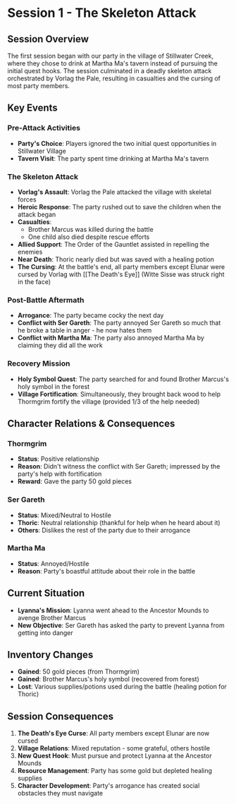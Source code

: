 # Session 1 - The Skeleton Attack

## Session Overview
The first session began with our party in the village of Stillwater Creek, where they chose to drink at Martha Ma's tavern instead of pursuing the initial quest hooks. The session culminated in a deadly skeleton attack orchestrated by Vorlag the Pale, resulting in casualties and the cursing of most party members.

## Key Events

### Pre-Attack Activities
- **Party's Choice**: Players ignored the two initial quest opportunities in Stillwater Village
- **Tavern Visit**: The party spent time drinking at Martha Ma's tavern

### The Skeleton Attack
- **Vorlag's Assault**: Vorlag the Pale attacked the village with skeletal forces
- **Heroic Response**: The party rushed out to save the children when the attack began
- **Casualties**: 
  - Brother Marcus was killed during the battle
  - One child also died despite rescue efforts
- **Allied Support**: The Order of the Gauntlet assisted in repelling the enemies
- **Near Death**: Thoric nearly died but was saved with a healing potion
- **The Cursing**: At the battle's end, all party members except Elunar were cursed by Vorlag with [[The Death's Eye]] (Witte Sisse was struck right in the face)

### Post-Battle Aftermath
- **Arrogance**: The party became cocky the next day
- **Conflict with Ser Gareth**: The party annoyed Ser Gareth so much that he broke a table in anger - he now hates them
- **Conflict with Martha Ma**: The party also annoyed Martha Ma by claiming they did all the work

### Recovery Mission
- **Holy Symbol Quest**: The party searched for and found Brother Marcus's holy symbol in the forest
- **Village Fortification**: Simultaneously, they brought back wood to help Thormgrim fortify the village (provided 1/3 of the help needed)

## Character Relations & Consequences

### Thormgrim
- **Status**: Positive relationship
- **Reason**: Didn't witness the conflict with Ser Gareth; impressed by the party's help with fortification
- **Reward**: Gave the party 50 gold pieces

### Ser Gareth
- **Status**: Mixed/Neutral to Hostile
- **Thoric**: Neutral relationship (thankful for help when he heard about it)
- **Others**: Dislikes the rest of the party due to their arrogance

### Martha Ma
- **Status**: Annoyed/Hostile
- **Reason**: Party's boastful attitude about their role in the battle

## Current Situation
- **Lyanna's Mission**: Lyanna went ahead to the Ancestor Mounds to avenge Brother Marcus
- **New Objective**: Ser Gareth has asked the party to prevent Lyanna from getting into danger

## Inventory Changes
- **Gained**: 50 gold pieces (from Thormgrim)
- **Gained**: Brother Marcus's holy symbol (recovered from forest)
- **Lost**: Various supplies/potions used during the battle (healing potion for Thoric)

## Session Consequences
1. **The Death's Eye Curse**: All party members except Elunar are now cursed
2. **Village Relations**: Mixed reputation - some grateful, others hostile
3. **New Quest Hook**: Must pursue and protect Lyanna at the Ancestor Mounds
4. **Resource Management**: Party has some gold but depleted healing supplies
5. **Character Development**: Party's arrogance has created social obstacles they must navigate